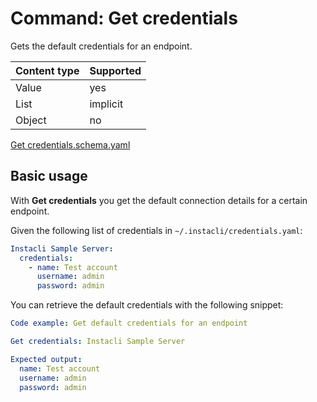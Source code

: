 # Command: Get credentials

Gets the default credentials for an endpoint.

| Content type | Supported |
|--------------|-----------|
| Value        | yes       |
| List         | implicit  |
| Object       | no        |

[Get credentials.schema.yaml](schema/Get%20credentials.schema.yaml)

## Basic usage

With **Get credentials** you get the default connection details for a certain endpoint.

Given the following list of credentials in `~/.instacli/credentials.yaml`:

```yaml file:credentials.yaml
Instacli Sample Server:
  credentials:
    - name: Test account
      username: admin
      password: admin
```

You can retrieve the default credentials with the following snippet:

```yaml FIXME instacli -- there was a hack in TestUtil to use mock credentials specified above but now it doesn't work anymore
Code example: Get default credentials for an endpoint

Get credentials: Instacli Sample Server

Expected output:
  name: Test account
  username: admin
  password: admin
```

